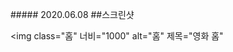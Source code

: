 <font class="papago-parent"><font class="papago-source" style="display:none;">##### 2020.06.08
</font>##### 2020.06.08
</font><font class="papago-parent"><font class="papago-source" style="display:none;">## screen shot
</font>##스크린샷

</font><font class="papago-parent"><font class="papago-source" style="display:none;">
main 
</font><font class="papago-parent"><font class="papago-source" style="display:none;"><div>
</font><div>
</font><font class="papago-parent"><font class="papago-source" style="display:none;">  <img class="</font>  <img class="</font><font class="papago-parent"><font class="papago-source" style="display:none;">Home" width="1000" alt="</font>홈" 너비="1000" alt="</font><font class="papago-parent"><font class="papago-source" style="display:none;">Home" title="movieHome"
</font>홈" 제목="영화 홈"
</font><font class="papago-parent"><font class="papago-source" style="display:none;">       src="https://user-images.githubusercontent.com/57824259/84159610-39d96e80-aaa8-11ea-88fe-e8d4618566d3.</font>       src="https://user-images.githubusercontent.com/57824259/84159610-39d96e80-aaa8-11ea-88fe-e8d4618566d3.</font><font class="papago-parent"><font class="papago-source" style="display:none;">PNG">
</font>PNG" >
</font><font class="papago-parent"><font class="papago-source" style="display:none;"></div>
</font></div>
</font>
